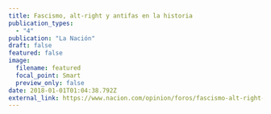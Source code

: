 ```yaml
---
title: Fascismo, alt-right y antifas en la historia
publication_types:
  - "4"
publication: "La Nación"
draft: false
featured: false
image:
  filename: featured
  focal_point: Smart
  preview_only: false
date: 2018-01-01T01:04:38.792Z
external_link: https://www.nacion.com/opinion/foros/fascismo-alt-right-y-antifas-en-la-historia/44BA7PIIMVGHFEICXBPSRONZWI/story/
---
```

